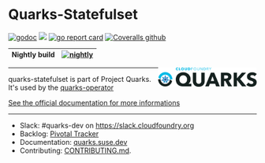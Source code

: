 # Quarks-Statefulset

[![godoc](https://godoc.org/code.cloudfoundry.org/quarks-statefulset?status.svg)](https://godoc.org/code.cloudfoundry.org/quarks-statefulset)
[![](https://github.com/cloudfoundry-incubator/quarks-statefulset/workflows/quarks-statefulset-ci/badge.svg?branch=master)](https://github.com/cloudfoundry-incubator/quarks-statefulset/actions?query=branch%3Amaster)
[![go report card](https://goreportcard.com/badge/code.cloudfoundry.org/quarks-statefulset)](https://goreportcard.com/report/code.cloudfoundry.org/quarks-statefulset)
[![Coveralls github](https://img.shields.io/coveralls/github/cloudfoundry-incubator/quarks-statefulset.svg?style=flat)](https://coveralls.io/github/cloudfoundry-incubator/quarks-statefulset?branch=HEAD)

| Nightly build | [![nightly](https://ci.flintstone.cf.cloud.ibm.com/api/v1/teams/quarks/pipelines/cf-operator-nightly/badge)](https://ci.flintstone.cf.cloud.ibm.com/teams/quarks/pipelines/cf-operator-nightly) |
| ------------- | ----------------------------------------------------------------------------------------------------------------------------------------------------------------------------------------------- |

<img align="right" width="200" height="39" src="https://github.com/cloudfoundry-incubator/quarks-docs/raw/master/content/en/docs/cf-operator-logo.png">

----

quarks-statefulset is part of Project Quarks.
It's used by the [quarks-operator](https://github.com/cloudfoundry-incubator/quarks-operator/)

[See the official documentation for more informations](https://quarks.suse.dev/docs/development/controllers/quarks_statefulset/)

----

* Slack: #quarks-dev on <https://slack.cloudfoundry.org>
* Backlog: [Pivotal Tracker](https://www.pivotaltracker.com/n/projects/2192232)
* Documentation: [quarks.suse.dev](https://quarks.suse.dev)
* Contributing: [CONTRIBUTING.md](CONTRIBUTING.md).
